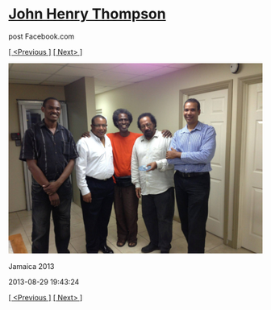 # [John Henry Thompson](../README.md)
post Facebook.com

[[ <Previous ]](2013-08-29-56.md) [[ Next> ]](2013-08-29-58.md)

[![](../media/2013-08-29/Jamaica-2068.jpg)](../README.md)

Jamaica 2013

2013-08-29 19:43:24

[[ <Previous ]](2013-08-29-56.md) [[ Next> ]](2013-08-29-58.md)